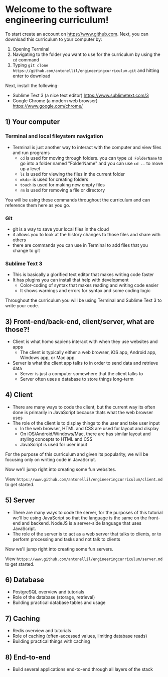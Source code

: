 # Welcome to the software engineering curriculum!

To start create an account on https://www.github.com. Next, you can download this curriculum to your computer by:

1. Opening Terminal
2. Navigating to the folder you want to use for the curriculum by using the `cd` command
3. Typing `git clone https://github.com/antonellil/engineeringcurriculum.git` and hitting enter to download

Next, install the following:

- Sublime Text 3 (a nice text editor) https://www.sublimetext.com/3
- Google Chrome (a modern web browser) https://www.google.com/chrome/

## 1) Your computer

### Terminal and local fileystem navigation

- Terminal is just another way to interact with the computer and view files and run programs
  - `cd` is used for moving through folders. you can type `cd FolderName` to go into a folder named "FolderName" and you can use `cd ..` to move up a level
  - `ls` is used for viewing the files in the current folder
  - `mkdir` is used for creating folders
  - `touch` is used for making new empty files
  - `rm` is used for removing a file or directory

You will be using these commands throughout the curriculum and can reference them here as you go.

### Git

- git is a way to save your local files in the cloud
- it allows you to look at the history changes to those files and share with others
- there are commands you can use in Terminal to add files that you change to git

### Sublime Text 3

- This is basically a glorified text editor that makes writing code faster
- It has plugins you can install that help with development
  - Color-coding of syntax that makes reading and writing code easier
  - It shows warnings and errors for syntax and some coding logic

Throughout the curriculum you will be using Terminal and Sublime Text 3 to write your code.

## 3) Front-end/back-end, client/server, what are those?!

- Client is what homo sapiens interact with when they use websites and apps
  - The client is typically either a web browser, iOS app, Android app, Windows app, or Mac app.
- Server is what the client app talks to in order to send data and retrieve data
  - Server is just a computer somewhere that the client talks to
  - Server often uses a database to store things long-term

## 4) Client

- There are many ways to code the client, but the current way its often done is primarily in JavaScript because thats what the web browser uses
- The role of the client is to display things to the user and take user input
  - In the web browser, HTML and CSS are used for layout and display
  - On iOS/Android/Windows/Mac, there are has similar layout and styling concepts to HTML and CSS
  - JavaScript is used for user input

For the purpose of this curriculum and given its popularity, we will be focusing only on writing code in JavaScript.

Now we'll jump right into creating some fun websites.

View `https://www.github.com/antonellil/engineeringcurriculum/client.md` to get started.

## 5) Server

- There are many ways to code the server, for the purposes of this tutorial we'll be using JavaScript so that the language is the same on the front-end and backend. NodeJS is a server-side language that uses JavaScript.
- The role of the server is to act as a web server that talks to clients, or to perform processing and tasks and not talk to clients

Now we'll jump right into creating some fun servers.

View `https://www.github.com/antonellil/engineeringcurriculum/server.md` to get started.

## 6) Database

- PostgreSQL overview and tutorials
- Role of the database (storage, retrieval)
- Building practical database tables and usage

## 7) Caching

- Redis overview and tutorials
- Role of caching (often-accessed values, limiting database reads)
- Building practical things with caching

## 8) End-to-end

- Build several applications end-to-end through all layers of the stack
